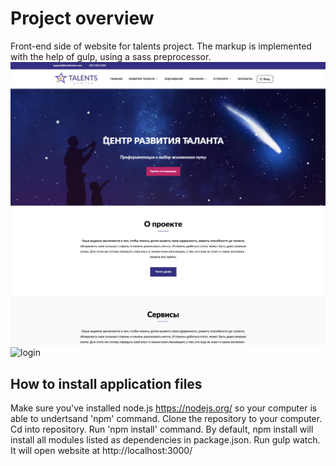 # Project overview
Front-end side of website for talents project. The markup is implemented with the help of gulp, using a sass preprocessor.
![main](readme_pics/main.png)
![login](readme/pics/login.png)

## How to install application files
Make sure you've installed node.js https://nodejs.org/ so your computer is able to undertsand 'npm' command.
Clone the repository to your computer. Cd into repository. Run 'npm install' command. By default, npm install will install all modules listed as dependencies in package.json. 
Run gulp watch. It will open website at http://localhost:3000/